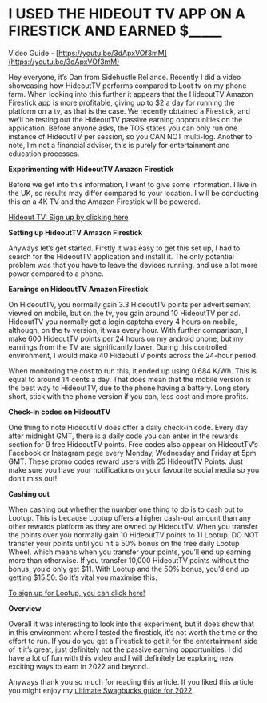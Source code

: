 # I USED THE HIDEOUT TV APP ON A FIRESTICK AND EARNED $_____

Video Guide - [https://youtu.be/3dApxVOf3mM](https://youtu.be/3dApxVOf3mM)

Hey everyone, it’s Dan from Sidehustle Reliance. Recently I did a video showcasing how HideoutTV performs compared to Loot tv on my phone farm. When looking into this further it appears that the HideoutTV Amazon Firestick app is more profitable, giving up to $2 a day for running the platform on a tv, as that is the case. We recently obtained a Firestick, and we’ll be testing out the HideoutTV passive earning opportunities on the application. Before anyone asks, the TOS states you can only run one instance of HideoutTV per session, so you CAN NOT multi-log. Another to note, I’m not a financial adviser, this is purely for entertainment and education processes.

**Experimenting with HideoutTV Amazon Firestick**

Before we get into this information, I want to give some information. I live in the UK, so results may differ compared to your location. I will be conducting this on a 4K TV and the Amazon Firestick will be powered.

[Hideout TV: Sign up by clicking here](https://urlzs.com/1zExy)

**Setting up HideoutTV Amazon Firestick**

Anyways let’s get started. Firstly it was easy to get this set up, I had to search for the HideoutTV application and install it. The only potential problem was that you have to leave the devices running, and use a lot more power compared to a phone.

**Earnings on HideoutTV Amazon Firestick**

On HideoutTV, you normally gain 3.3 HideoutTV points per advertisement viewed on mobile, but on the tv, you gain around 10 HideoutTV per ad. HideoutTV you normally get a login captcha every 4 hours on mobile, although, on the tv version, it was every hour. With further comparison, I make 600 HideoutTV points per 24 hours on my android phone, but my earnings from the TV are significantly lower. During this controlled environment, I would make 40 HideoutTV points across the 24-hour period.

When monitoring the cost to run this, it ended up using 0.684 K/Wh. This is equal to around 14 cents a day. That does mean that the mobile version is the best way to HideoutTV, due to the phone having a battery. Long story short, stick with the phone version if you can, less cost and more profits.

**Check-in codes on HideoutTV**

One thing to note HideoutTV does offer a daily check-in code. Every day after midnight GMT, there is a daily code you can enter in the rewards section for 9 free HideoutTV points. Free codes also appear on HideoutTV’s Facebook or Instagram page every Monday, Wednesday and Friday at 5pm GMT. These promo codes reward users with 25 HideoutTV Points. Just make sure you have your notifications on your favourite social media so you don’t miss out!

**Cashing out**

When cashing out whether the number one thing to do is to cash out to Lootup. This is because Lootup offers a higher cash-out amount than any other rewards platform as they are owned by HideoutTV. When you transfer the points over you normally gain 10 HideoutTV points to 11 Lootup. DO NOT transfer your points until you hit a 50% bonus on the free daily Lootup Wheel, which means when you transfer your points, you’ll end up earning more than otherwise. If you transfer 10,000 HideoutTV points without the bonus, you’d only get $11. With Lootup and the 50% bonus, you’d end up getting $15.50. So it’s vital you maximise this.

[To sign up for Lootup, you can click here!](https://lootup.me/?refer=1759614)

**Overview**

Overall it was interesting to look into this experiment, but it does show that in this environment where I tested the firestick, it’s not worth the time or the effort to run. If you do you get a Firestick to get it for the entertainment side of it it’s great, just definitely not the passive earning opportunities. I did have a lot of fun with this video and I will definitely be exploring new exciting ways to earn in 2022 and beyond.

Anyways thank you so much for reading this article. If you liked this article you might enjoy my [ultimate Swagbucks guide for 2022](https://youtu.be/bgbpPIXv7oU).

